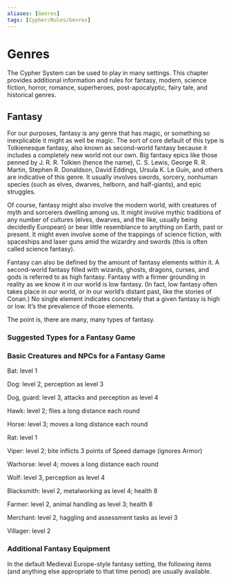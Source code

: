 ```yaml
---
aliases: [Genres]
tags: [Cypher/Rules/Genres]
---
```


# Genres

The Cypher System can be used to play in many settings. This chapter provides additional information and rules for fantasy, modern, science fiction, horror, romance, superheroes, post-apocalyptic, fairy tale, and historical genres.

## Fantasy

For our purposes, fantasy is any genre that has magic, or something so inexplicable it might as well be magic. The sort of core default of this type is Tolkienesque fantasy, also known as second-world fantasy because it includes a completely new world not our own. Big fantasy epics like those penned by J. R. R. Tolkien (hence the name), C. S. Lewis, George R. R. Martin, Stephen R. Donaldson, David Eddings, Ursula K. Le Guin, and others are indicative of this genre. It usually involves swords, sorcery, nonhuman species (such as elves, dwarves, helborn, and half-giants), and epic struggles.

Of course, fantasy might also involve the modern world, with creatures of myth and sorcerers dwelling among us. It might involve mythic traditions of any number of cultures (elves, dwarves, and the like, usually being decidedly European) or bear little resemblance to anything on Earth, past or present. It might even involve some of the trappings of science fiction, with spaceships and laser guns amid the wizardry and swords (this is often called science fantasy).

Fantasy can also be defined by the amount of fantasy elements within it. A second-world fantasy filled with wizards, ghosts, dragons, curses, and gods is referred to as high fantasy. Fantasy with a firmer grounding in reality as we know it in our world is low fantasy. (In fact, low fantasy often takes place in our world, or in our world’s distant past, like the stories of Conan.) No single element indicates concretely that a given fantasy is high or low. It’s the prevalence of those elements.

The point is, there are many, many types of fantasy.

### Suggested Types for a Fantasy Game

### Basic Creatures and NPCs for a Fantasy Game

Bat: level 1

Dog: level 2, perception as level 3

Dog, guard: level 3, attacks and perception as level 4

Hawk: level 2; flies a long distance each round

Horse: level 3; moves a long distance each round

Rat: level 1

Viper: level 2; bite inflicts 3 points of Speed damage (ignores Armor)

Warhorse: level 4; moves a long distance each round

Wolf: level 3, perception as level 4

Blacksmith: level 2, metalworking as level 4; health 8

Farmer: level 2, animal handling as level 3; health 8

Merchant: level 2, haggling and assessment tasks as level 3

Villager: level 2

### Additional Fantasy Equipment

In the default Medieval Europe-style fantasy setting, the following items (and anything else appropriate to that time period) are usually available.
